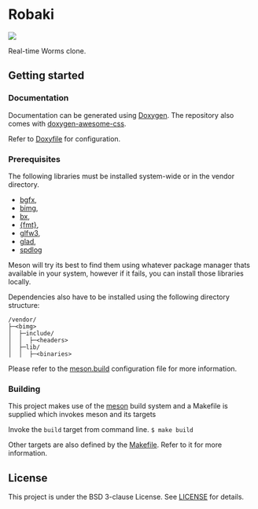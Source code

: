 # Robaki

[![](https://tokei.rs/b1/github/ClayCore/Robaki)](https://github.com/ClayCore/Robaki)

Real-time Worms clone.

## Getting started

### Documentation

Documentation can be generated using [Doxygen](https://www.doxygen.nl/index.html).
The repository also comes with [doxygen-awesome-css](https://github.com/jothepro/doxygen-awesome-css).

Refer to [Doxyfile](Doxyfile) for configuration.

### Prerequisites

The following libraries must be installed system-wide or in the vendor directory.

-   [bgfx](https://github.com/bkaradzic/bgfx),
-   [bimg](https://github.com/bkaradzic/bimg),
-   [bx](https://github.com/bkaradzic/bx),
-   [{fmt}](https://github.com/fmtlib/fmt),
-   [glfw3](https://github.com/glfw/glfw),
-   [glad](https://glad.dav1d.de/),
-   [spdlog](https://github.com/gabime/spdlog)

Meson will try its best to find them using whatever package manager thats available in your system,
however if it fails, you can install those libraries locally.

Dependencies also have to be installed using the following directory structure:

```
/vendor/
├─<bimg>
│  ├─include/
│  │  ├─<headers>
│  ├─lib/
│  │  ├─<binaries>
```

Please refer to the [meson.build](meson.build) configuration file for more information.

### Building

This project makes use of the [meson](https://mesonbuild.com/index.html) build system and a Makefile is supplied which invokes meson and its targets

Invoke the `build` target from command line.
`$ make build`

Other targets are also defined by the [Makefile](Makefile). Refer to it for more information.

## License

This project is under the BSD 3-clause License. See [LICENSE](LICENSE) for details.
